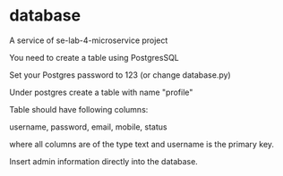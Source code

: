 # database
A service of se-lab-4-microservice project

You need to create a table using PostgresSQL

Set your Postgres password to 123 (or change database.py)

Under postgres create a table with name "profile"

Table should have following columns:

username, password, email, mobile, status

where all columns are of the type text and username is the primary key.

Insert admin information directly into the database.
